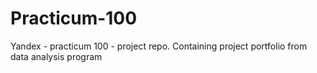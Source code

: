 # Practicum-100
Yandex - practicum 100 - project repo. Containing project portfolio from data analysis program
